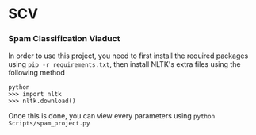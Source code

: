 # SCV
### Spam Classification Viaduct

In order to use this project, you need to first install the required packages using `pip -r requirements.txt`, then install NLTK's extra files using the
following method

```
python
>>> import nltk
>>> nltk.download()
```

Once this is done, you can view every parameters using `python Scripts/spam_project.py`
